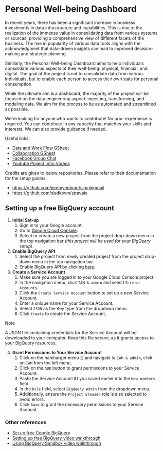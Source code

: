 # Personal Well-being Dashboard

In recent years, there has been a significant increase in business investments in data infrastructure and capabilities. This is due to the realization of the immense value in consolidating data from various systems or sources, providing a comprehensive view of different facets of the business. The rise in popularity of various data tools aligns with the acknowledgment that data-driven insights can lead to improved decision-making and strategic planning.

Similarly, the Personal Well-being Dashboard aims to help individuals consolidate various aspects of their well-being: physical, financial, and digital. The goal of the project is not to consolidate data from various individuals, but to enable each person to access their own stats for personal consumption.

While the ultimate aim is a dashboard, the majority of the project will be focused on the data engineering aspect: ingesting, transforming, and modeling data. We aim for the process to be as automated and streamlined as possible.

We're looking for anyone who wants to contribute! No prior experience is required. You can contribute in any capacity that matches your skills and interests. We can also provide guidance if needed.

Useful links:
- [Data and Work Flow GSheet](https://docs.google.com/spreadsheets/d/1SJqBCFfW5xbAVZHrJTgjHP72mbmL_OkWQybg7wFjV3E/edit?usp=sharing)
- [Collaboration GSheet](https://docs.google.com/spreadsheets/d/1CqKHzhlnyljzaUbkVFH_9-DAhEfuX9-Owumpikoj8gM/edit?usp=sharing)
- [Facebook Group Chat](https://m.me/j/AbaL6CMK9vjk3U8l/)
- [Youtube Project Intro Videos](https://www.youtube.com/watch?v=Gup80_6nNw4&list=PLgB1IGvclbuMWY6V9Z4dgL370FpqvyAlM)

Credits are given to below repositories.
Please refer to their documentation for the setup guides:
- https://github.com/jeremyephron/simplegmail
- https://github.com/sladkovm/stravaio

## Setting up a free BigQuery account

1. **Initial Set-up**
    1. Sign in to your Google account.
    2. Go to [Google Cloud Console](https://console.cloud.google.com/).
    3. Select or create a new project from the project drop-down menu in the top navigation bar *(this project will be used for your BigQuery setup)*.
2. **Enable BigQuery API**
    1. Select the project from newly created project from the project drop-down menu in the top navigation bar.
    2. Enable BigQuery API by clicking [here](https://console.developers.google.com/apis/library/bigquery-json.googleapis.com/).
3. **Create a Service Account**
    1. Make sure you are logged in to your Google Cloud Console project.
    2. In the navigation menu, click `IAM & admin` and select `Service Accounts`.
    3. Click the `Create Service Account` button to set up a new Service Account.
    4. Enter a unique name for your Service Account.
    5. Select `JSON` as the Key type from the dropdown menu.
    6. Click `Create` to create the Service Account.

> [!NOTE] 
> A JSON file containing credentials for the Service Account will be downloaded to your computer. Keep this file secure, as it grants access to your BigQuery resources.

4. **Grant Permissions to Your Service Account**
    1. Click on the hamburger menu `☰` and navigate to `IAM & admin`, click on `IAM` from the left menu.
    2. Click on the `ADD` button to grant permissions to your Service Account.
    3. Paste the Service Account ID you saved earlier into the `New members` field.
    4. In the `Role` field, select `BigQuery Admin` from the dropdown menu.
    5. Additionally, ensure the `Project Browser` role is also selected to avoid errors.
    6. Click `Save` to grant the necessary permissions to your Service Account.

### Other references

* [Set up free Google BigQuery](https://levelup.gitconnected.com/how-to-use-google-bigquery-for-free-9c2a65e3a78c)
* [Setting up free BigQuery video walkthrough](https://youtu.be/BaweqxbOEM0?si=5JVaGJYmyOLyQOUe)
* [Using BigQuery Sandbox video walkthrough](https://youtu.be/JLXLCv5nUCE?si=Z7Z1ay6iue8cTT_V)